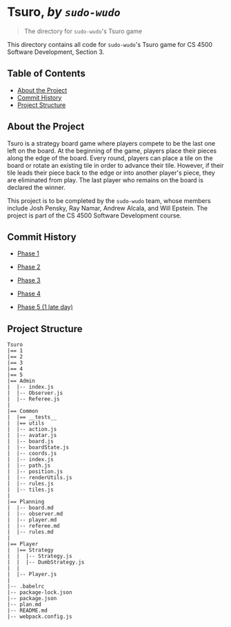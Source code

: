 # Tsuro, _by `sudo-wudo`_

> The directory for `sudo-wudo`'s Tsuro game

This directory contains all code for `sudo-wudo`'s Tsuro game for CS 4500 Software Development, Section 3.

## Table of Contents

- [About the Project](#about-the-project)
- [Commit History](#commit-history)
- [Project Structure](#project-structure)

## About the Project

Tsuro is a strategy board game where players compete to be the last one left on the board. At the beginning of the game, players place their pieces along the edge of the board. Every round, players can place a tile on the board or rotate an existing tile in order to advance their tile. However, if their tile leads their piece back to the edge or into another player's piece, they are eliminated from play. The last player who remains on the board is declared the winner.

This project is to be completed by the `sudo-wudo` team, whose members include Josh Pensky, Ray Namar, Andrew Alcala, and Will Epstein. The project is part of the CS 4500 Software Development course.

## Commit History

- [Phase 1](https://github.ccs.neu.edu/cs4500-fall2019-neu/sudo-wudo/tree/6754cafd79ffd212ba9916750476cc6a186ff200)

- [Phase 2](https://github.ccs.neu.edu/cs4500-fall2019-neu/sudo-wudo/tree/5e758a03675f0a48a884e7fd115949f35e4435e2)

- [Phase 3](https://github.ccs.neu.edu/cs4500-fall2019-neu/sudo-wudo/tree/38efeea5e9cfdb0353778dd7b43dd67f9900081e)

- [Phase 4](https://github.ccs.neu.edu/cs4500-fall2019-neu/sudo-wudo/tree/2576c7ddcc11aa1ce002e7cf89a11b7cc6bddec8)

- [Phase 5 (1 late day)](https://github.ccs.neu.edu/cs4500-fall2019-neu/sudo-wudo/tree/575ea67723a96eabdae9626269210debff80ddaf)

## Project Structure

```
Tsuro
|== 1
|== 2
|== 3
|== 4
|== 5
|== Admin
|  |-- index.js
|  |-- Observer.js
|  |-- Referee.js
|
|== Common
|  |== __tests__
|  |== utils
|  |-- action.js
|  |-- avatar.js
|  |-- board.js
|  |-- boardState.js
|  |-- coords.js
|  |-- index.js
|  |-- path.js
|  |-- position.js
|  |-- renderUtils.js
|  |-- rules.js
|  |-- tiles.js
|
|== Planning
|  |-- board.md
|  |-- observer.md
|  |-- player.md
|  |-- referee.md
|  |-- rules.md
|
|== Player
|  |== Strategy
|  |  |-- Strategy.js
|  |  |-- DumbStrategy.js
|  |
|  |-- Player.js
|
|-- .babelrc
|-- package-lock.json
|-- package.json
|-- plan.md
|-- README.md
|-- webpack.config.js
```
